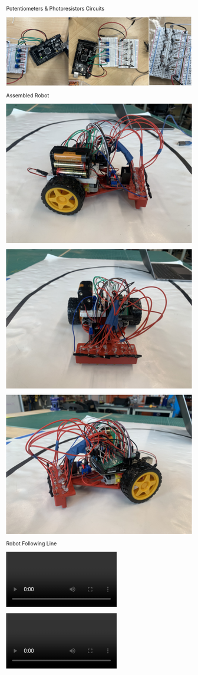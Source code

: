 Potentiometers & Photoresistors Circuits

![Potentiometers & Photoresistors](pp.jpeg)

Assembled Robot

![assembled1](assembled-1.jpg)

![assembled2](assembled-2.jpg)

![assembled3](assembled-3.jpg)

Robot Following Line

![robotline-1](robotline-1.mp4)

![robotline-2](robotline-2.mov)

